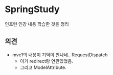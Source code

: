 # SpringStudy

인프런 인강 내용 학습한 것을 정리

## 의견

- mvc1의 내용이 기억이 안나네.. RequestDispatch
  - 이거 redirect랑 연관있었음. 
  - 그리고 ModelAttribute.